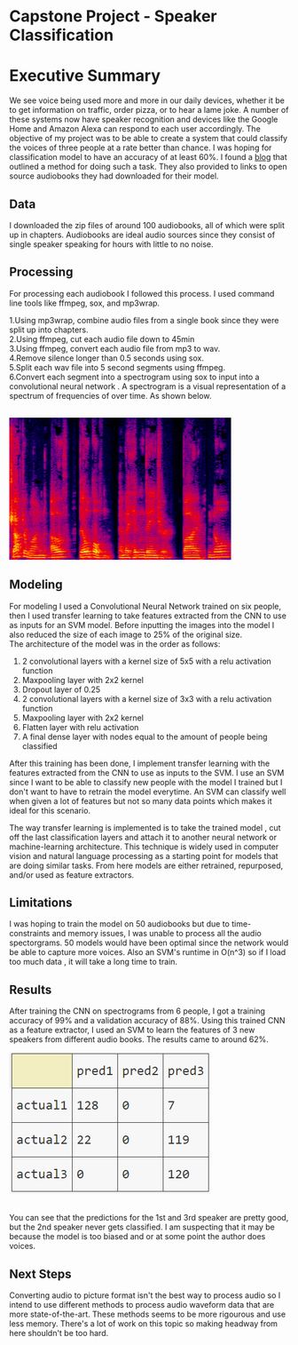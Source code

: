 # Capstone Project - Speaker Classification

# Executive Summary
We see voice being used more and more in our daily devices, whether it be to get information on traffic, order pizza, or to hear a lame joke. A number of these systems now have speaker recognition and devices like the Google Home and Amazon Alexa can respond to each user accordingly.
The objective of my project was to be able to create a system that could classify the voices of three people at a rate better than chance. I was hoping for classification model to have an accuracy of at least 60%. 
 I found a [blog](https://towardsdatascience.com/automatic-speaker-recognition-using-transfer-learning-6fab63e34e74) that outlined a method for doing such a task. They also provided to links to open source audiobooks they had downloaded for their model.

## Data
I downloaded the zip files of around 100 audiobooks, all of which were split up in chapters. Audiobooks are ideal audio sources since they consist of single speaker speaking for hours with little to no noise. <br>
    
## Processing
For processing each audiobook I followed this process. I used command line tools like ffmpeg, sox, and mp3wrap.<br>

1.Using mp3wrap, combine audio files from a single book since they were split up into chapters.<br>
2.Using ffmpeg, cut each audio file down to 45min<br>
3.Using ffmpeg, convert each audio file from mp3 to wav.<br>
4.Remove silence longer than 0.5 seconds using sox.<br>
5.Split each wav file into 5 second segments using ffmpeg.<br>
6.Convert each segment into a spectrogram using sox to input into a convolutional neural network . A spectrogram is a visual representation of a spectrum of frequencies of over time. As shown below.<br>
<br>

<img src="ex_spec.png" width="400" height="256"></img>
    
## Modeling
For modeling I used a Convolutional Neural Network trained on six people, then I used transfer learning to take features extracted from the CNN to use as inputs for an SVM model. Before inputting the images into the model I also reduced the size of each image to 25% of the original size.<br> 
The architecture of the model was in the order as follows: <br>
1. 2 convolutional layers with a kernel size of 5x5 with a relu activation function<br>
2. Maxpooling layer with 2x2 kernel<br>
3. Dropout layer of 0.25<br>
4. 2 convolutional layers with a kernel size of 3x3 with a relu activation function<br>
5. Maxpooling layer with 2x2 kernel<br>
6. Flatten layer with relu activation<br>
7. A final dense layer with nodes equal to the amount of people being classified<br>

After this training has been done, I implement transfer learning with the features extracted from the CNN to use as inputs to the SVM.
I use an SVM since I want to be able to classify new people with the model I trained but I don't want to have to retrain the model everytime. An SVM can classify well when given a lot of features but not so many data points which makes it ideal for this scenario.<br>

The way transfer learning is implemented is to take the trained model , cut off the last classification layers and attach it to another neural network or machine-learning architecture. This technique is widely used in computer vision and natural language processing as a starting point for models that are doing similar tasks. From here models are either retrained, repurposed, and/or used as feature extractors.<br>

## Limitations
I was hoping to train the model on 50 audiobooks but due to time-constraints and memory issues, I was unable to process all the audio spectorgrams. 50 models would have been optimal since the network would be able to capture more voices. Also an SVM's runtime in O(n^3) so if I load too much data , it will take a long time to train. <br>

## Results
After training the CNN on spectrograms from 6 people, I got a training accuracy of 99% and a validation accuracy of 88%. 
Using this trained CNN as a feature extractor, I used an SVM to learn the features of 3 new speakers from different audio books. The results came to around 62%. <br>

<img src="conf.PNG"></img>    
<br>

You can see that the predictions for the 1st and 3rd speaker are pretty good, but the 2nd speaker never gets classified. I am suspecting that it may be because the model is too biased and or at some point the author does voices. 

## Next Steps
Converting audio to picture format isn't the best way to process audio so I intend to use different methods to process audio waveform data that are more state-of-the-art. These methods seems to be more rigourous and use less memory. There's a lot of work on this topic so making headway from here shouldn't be too hard. 
    
    
    

